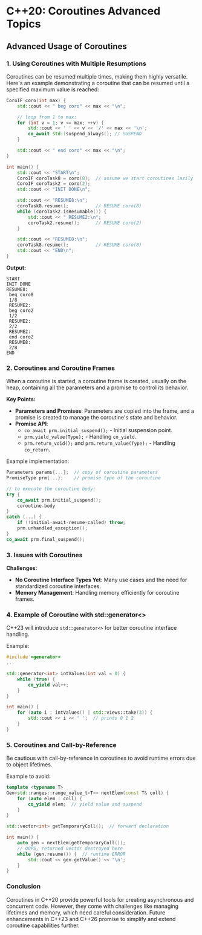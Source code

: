 # C++20: Coroutines Advanced Topics

## Advanced Usage of Coroutines

### 1. Using Coroutines with Multiple Resumptions
Coroutines can be resumed multiple times, making them highly versatile. Here's an example demonstrating a coroutine that can be resumed until a specified maximum value is reached:

```cpp
CoroIF coro(int max) {
    std::cout << " beg coro" << max << "\n";

    // loop from 1 to max:
    for (int v = 1; v <= max; ++v) {
        std::cout << ' ' << v << '/' << max << '\n';
        co_await std::suspend_always(); // SUSPEND
    }

    std::cout << " end coro" << max << "\n";
}

int main() {
    std::cout << "START\n";
    CoroIF coroTask8 = coro(8);  // assume we start coroutines lazily
    CoroIF coroTask2 = coro(2);
    std::cout << "INIT DONE\n";

    std::cout << "RESUME8:\n";
    coroTask8.resume();          // RESUME coro(8)
    while (coroTask2.isResumable()) {
        std::cout << " RESUME2:\n";
        coroTask2.resume();      // RESUME coro(2)
    }

    std::cout << "RESUME8:\n";
    coroTask8.resume();          // RESUME coro(8)
    std::cout << "END\n";
}
```

**Output:**
```
START
INIT DONE
RESUME8:
 beg coro8
 1/8
 RESUME2:
 beg coro2
 1/2
 RESUME2:
 2/2
 RESUME2:
 end coro2
 RESUME8:
 2/8
END
```

### 2. Coroutines and Coroutine Frames
When a coroutine is started, a coroutine frame is created, usually on the heap, containing all the parameters and a promise to control its behavior.

**Key Points:**
- **Parameters and Promises**: Parameters are copied into the frame, and a promise is created to manage the coroutine's state and behavior.
- **Promise API**:
  - `co_await prm.initial_suspend();` - Initial suspension point.
  - `prm.yield_value(Type);` - Handling `co_yield`.
  - `prm.return_void();` and `prm.return_value(Type);` - Handling `co_return`.

Example implementation:
```cpp
Parameters params{...};  // copy of coroutine parameters 
PromiseType prm{...};    // promise type of the coroutine

// to execute the coroutine body:
try {
    co_await prm.initial_suspend();
    coroutine-body
}
catch (...) {
    if (!initial-await-resume-called) throw;
    prm.unhandled_exception();
}
co_await prm.final_suspend();
```

### 3. Issues with Coroutines
**Challenges:**
- **No Coroutine Interface Types Yet**: Many use cases and the need for standardized coroutine interfaces.
- **Memory Management**: Handling memory efficiently for coroutine frames.

### 4. Example of Coroutine with std::generator<>
C++23 will introduce `std::generator<>` for better coroutine interface handling.

Example:
```cpp
#include <generator>
...

std::generator<int> intValues(int val = 0) {
    while (true) {
        co_yield val++;
    }
}

int main() {
    for (auto i : intValues() | std::views::take(3)) {
        std::cout << i << ' ';  // prints 0 1 2
    }
}
```

### 5. Coroutines and Call-by-Reference
Be cautious with call-by-reference in coroutines to avoid runtime errors due to object lifetimes.

Example to avoid:
```cpp
template <typename T>
Gen<std::ranges::range_value_t<T>> nextElem(const T& coll) {
    for (auto elem : coll) {
        co_yield elem;  // yield value and suspend
    }
}

std::vector<int> getTemporaryColl();  // forward declaration

int main() {
    auto gen = nextElem(getTemporaryColl());
    // OOPS, returned vector destroyed here
    while (gen.resume()) {  // runtime ERROR
        std::cout << gen.getValue() << '\n';
    }
}
```

### Conclusion
Coroutines in C++20 provide powerful tools for creating asynchronous and concurrent code. However, they come with challenges like managing lifetimes and memory, which need careful consideration. Future enhancements in C++23 and C++26 promise to simplify and extend coroutine capabilities further.